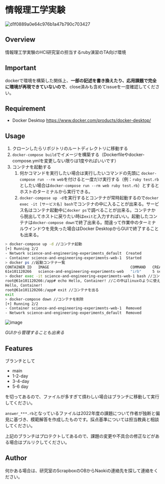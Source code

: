 # 情報理工学実験

![d1f0889a0e64c976b1a47b790c703427](https://user-images.githubusercontent.com/36870844/209463404-a52774cb-e0dd-436e-bf5c-7be4c46eaad0.svg)

## Overview
情報理工学実験のHCI研究室の担当するruby演習のTA向け環境

## Important
dockerで環境を構築した関係上、**一部の記述を書き換えたり、応用課題で完全に環境が再現できていないので**、close済みも含めてissueを一度確認してください。

## Requirement
- Docker Desktop https://www.docker.com/products/docker-desktop/

## Usage
1. クローンしたらリポジトリのルートディレクトリに移動する
2. `docker-compose build`でイメージを構築する（Dockerfileやdocker-compose.ymlを変更しない限りは1度やればいいです）
3. コンテナを起動する 
   1. 何かコマンドを実行したい場合は実行したいコマンドの先頭に `docker-compose run --rm web`を付けると一度だけ実行する（例：`ruby test.rb`としたい場合は`docker-compose run --rm web ruby test.rb`）とするとホストのターミナルから実行できる。
   2. `docker-compose up -d`を実行するとコンテナが常時起動するので`docker exec -it [サービス名] bash`でコンテナの中に入ることが出来る。サービス名はコンテナ起動中に`docker ps`で調べることが出来る。コンテナから脱出してホストに戻りたい時は`exit`と入力すればいい。起動したコンテナは`docker-compose down`で終了出来る。間違って作業中のターミナルウインドウを見失った場合はDocker DesktopからGUIで終了することも出来る。
  ```bash
  > docker-compose up -d //コンテナ起動
[+] Running 2/2
 - Network science-and-engineering-experiments_default  Created                                                                                                                                                                    0.0s
 - Container science-and-engineering-experiments-web-1  Started                                                                                                                                                                    0.5s
> docker ps //起動コンテナ一覧
CONTAINER ID   IMAGE                                     COMMAND   CREATED         STATUS         PORTS                                            NAMES
61e101120266   science-and-engineering-experiments-web   "irb"     5 seconds ago   Up 4 seconds   0.0.0.0:2000->2000/tcp, 0.0.0.0:4567->4567/tcp   science-and-engineering-experiments-web-1
> docker exec -it science-and-engineering-experiments-web-1 bash //コンテナの中に入る
root@61e101120266:/app# echo Hello, Container! //この中はlinuxのように使える
Hello, Container!
root@61e101120266:/app# exit //コンテナを出る
exit
> docker-compose down //コンテナを削除
[+] Running 2/2
 - Container science-and-engineering-experiments-web-1  Removed                                                                                                                                                                    0.3s
 - Network science-and-engineering-experiments_default  Removed 
  ```
  
  ![image](https://user-images.githubusercontent.com/36870844/209464253-7c6bd4df-79eb-40f8-a4fe-8a8d7b57e4c5.png)
  
  *GUIから管理することも出来る*

## Features
ブランチとして
- main
- 1-2-day
- 3-4-day
- 5-6 day

を切ってあるので、ファイルが多すぎて煩わしい場合はブランチに移動して実行してください。

`answer_***.rb`となっているファイルは2022年度の課題について作者が独断と偏見に基づき、模範解答を作成したものです。採点基準については担当教員と相談してください。


上記のブランチはプロテクトしてあるので、課題の変更や不具合の修正などがある場合はプルリクしてください。

## Author
何かある場合は、研究室のScrapboxのOBからNaokiの連絡先を探して連絡をください。
